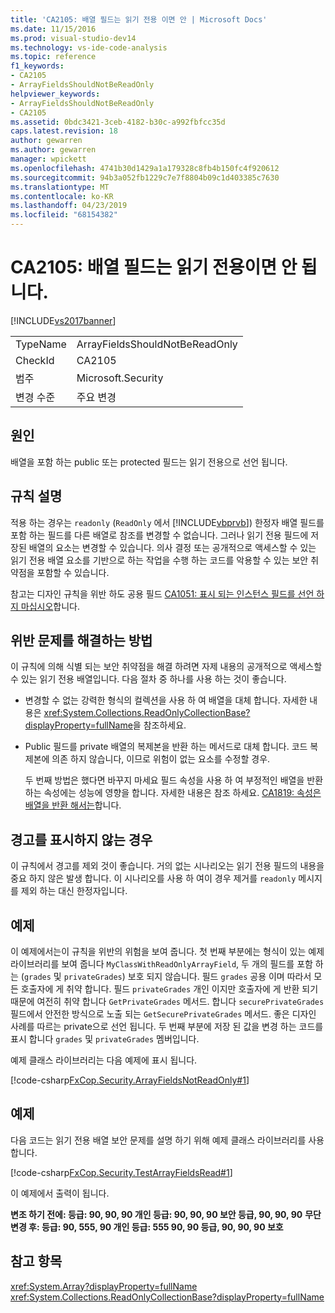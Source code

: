 ```yaml
---
title: 'CA2105: 배열 필드는 읽기 전용 이면 안 | Microsoft Docs'
ms.date: 11/15/2016
ms.prod: visual-studio-dev14
ms.technology: vs-ide-code-analysis
ms.topic: reference
f1_keywords:
- CA2105
- ArrayFieldsShouldNotBeReadOnly
helpviewer_keywords:
- ArrayFieldsShouldNotBeReadOnly
- CA2105
ms.assetid: 0bdc3421-3ceb-4182-b30c-a992fbfcc35d
caps.latest.revision: 18
author: gewarren
ms.author: gewarren
manager: wpickett
ms.openlocfilehash: 4741b30d1429a1a179328c8fb4b150fc4f920612
ms.sourcegitcommit: 94b3a052fb1229c7e7f8804b09c1d403385c7630
ms.translationtype: MT
ms.contentlocale: ko-KR
ms.lasthandoff: 04/23/2019
ms.locfileid: "68154382"
---
```

# <a name="ca2105-array-fields-should-not-be-read-only"></a>CA2105: 배열 필드는 읽기 전용이면 안 됩니다.
[!INCLUDE[vs2017banner](../includes/vs2017banner.md)]

|||
|-|-|
|TypeName|ArrayFieldsShouldNotBeReadOnly|
|CheckId|CA2105|
|범주|Microsoft.Security|
|변경 수준|주요 변경|

## <a name="cause"></a>원인
 배열을 포함 하는 public 또는 protected 필드는 읽기 전용으로 선언 됩니다.

## <a name="rule-description"></a>규칙 설명
 적용 하는 경우는 `readonly` (`ReadOnly` 에서 [!INCLUDE[vbprvb](../includes/vbprvb-md.md)]) 한정자 배열 필드를 포함 하는 필드를 다른 배열로 참조를 변경할 수 없습니다. 그러나 읽기 전용 필드에 저장된 배열의 요소는 변경할 수 있습니다. 의사 결정 또는 공개적으로 액세스할 수 있는 읽기 전용 배열 요소를 기반으로 하는 작업을 수행 하는 코드를 악용할 수 있는 보안 취약점을 포함할 수 있습니다.

 참고는 디자인 규칙을 위반 하도 공용 필드 [CA1051: 표시 되는 인스턴스 필드를 선언 하지 마십시오](../code-quality/ca1051-do-not-declare-visible-instance-fields.md)합니다.

## <a name="how-to-fix-violations"></a>위반 문제를 해결하는 방법
 이 규칙에 의해 식별 되는 보안 취약점을 해결 하려면 자제 내용의 공개적으로 액세스할 수 있는 읽기 전용 배열입니다. 다음 절차 중 하나를 사용 하는 것이 좋습니다.

- 변경할 수 없는 강력한 형식의 컬렉션을 사용 하 여 배열을 대체 합니다. 자세한 내용은 <xref:System.Collections.ReadOnlyCollectionBase?displayProperty=fullName>을 참조하세요.

- Public 필드를 private 배열의 복제본을 반환 하는 메서드로 대체 합니다. 코드 복제본에 의존 하지 않습니다, 이므로 위험이 없는 요소를 수정할 경우.

  두 번째 방법은 했다면 바꾸지 마세요 필드 속성을 사용 하 여 부정적인 배열을 반환 하는 속성에는 성능에 영향을 합니다. 자세한 내용은 참조 하세요. [CA1819: 속성은 배열을 반환 해서는](../code-quality/ca1819-properties-should-not-return-arrays.md)합니다.

## <a name="when-to-suppress-warnings"></a>경고를 표시하지 않는 경우
 이 규칙에서 경고를 제외 것이 좋습니다. 거의 없는 시나리오는 읽기 전용 필드의 내용을 중요 하지 않은 발생 합니다. 이 시나리오를 사용 하 여이 경우 제거를 `readonly` 메시지를 제외 하는 대신 한정자입니다.

## <a name="example"></a>예제
 이 예제에서는이 규칙을 위반의 위험을 보여 줍니다. 첫 번째 부분에는 형식이 있는 예제 라이브러리를 보여 줍니다 `MyClassWithReadOnlyArrayField`, 두 개의 필드를 포함 하는 (`grades` 및 `privateGrades`) 보호 되지 않습니다. 필드 `grades` 공용 이며 따라서 모든 호출자에 게 취약 합니다. 필드 `privateGrades` 개인 이지만 호출자에 게 반환 되기 때문에 여전히 취약 합니다 `GetPrivateGrades` 메서드. 합니다 `securePrivateGrades` 필드에서 안전한 방식으로 노출 되는 `GetSecurePrivateGrades` 메서드. 좋은 디자인 사례를 따르는 private으로 선언 됩니다. 두 번째 부분에 저장 된 값을 변경 하는 코드를 표시 합니다 `grades` 및 `privateGrades` 멤버입니다.

 예제 클래스 라이브러리는 다음 예제에 표시 됩니다.

 [!code-csharp[FxCop.Security.ArrayFieldsNotReadOnly#1](../snippets/csharp/VS_Snippets_CodeAnalysis/FxCop.Security.ArrayFieldsNotReadOnly/cs/FxCop.Security.ArrayFieldsNotReadOnly.cs#1)]

## <a name="example"></a>예제
 다음 코드는 읽기 전용 배열 보안 문제를 설명 하기 위해 예제 클래스 라이브러리를 사용 합니다.

 [!code-csharp[FxCop.Security.TestArrayFieldsRead#1](../snippets/csharp/VS_Snippets_CodeAnalysis/FxCop.Security.TestArrayFieldsRead/cs/FxCop.Security.TestArrayFieldsRead.cs#1)]

 이 예제에서 출력이 됩니다.

 **변조 하기 전에: 등급: 90, 90, 90 개인 등급: 90, 90, 90 보안 등급, 90, 90, 90**
**무단 변경 후: 등급: 90, 555, 90 개인 등급: 555 90, 90 등급, 90, 90, 90 보호**
## <a name="see-also"></a>참고 항목
 <xref:System.Array?displayProperty=fullName> <xref:System.Collections.ReadOnlyCollectionBase?displayProperty=fullName>
